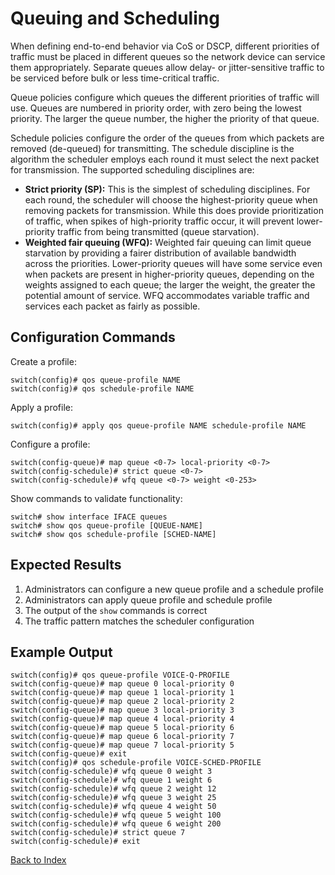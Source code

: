 # Queuing and Scheduling

When defining end-to-end behavior via CoS or DSCP, different priorities of traffic must be placed in different
queues so the network device can service them appropriately.
Separate queues allow delay- or jitter-sensitive traffic to be serviced before bulk or less time-critical traffic.

Queue policies configure which queues the different priorities of traffic will use.
Queues are numbered in priority order, with zero being the lowest priority. The larger the queue number, the higher the priority of that queue.

Schedule policies configure the order of the queues from which packets are removed (de-queued) for transmitting.
The schedule discipline is the algorithm the scheduler employs each round it must select the next packet for transmission.
The supported scheduling disciplines are:

* **Strict priority (SP):** This is the simplest of scheduling disciplines.
  For each round, the scheduler will choose the highest-priority queue when removing packets for transmission.
  While this does provide prioritization of traffic, when spikes of high-priority traffic occur, it will prevent lower-priority traffic from being transmitted (queue starvation).
* **Weighted fair queuing (WFQ):** Weighted fair queuing can limit queue starvation by providing a fairer distribution of available bandwidth across the priorities.
  Lower-priority queues will have some service even when packets are present in higher-priority queues,
  depending on the weights assigned to each queue; the larger the weight, the greater the potential amount of service.
  WFQ accommodates variable traffic and services each packet as fairly as possible.

## Configuration Commands

Create a profile:

```text
switch(config)# qos queue-profile NAME
switch(config)# qos schedule-profile NAME
```

Apply a profile:

```text
switch(config)# apply qos queue-profile NAME schedule-profile NAME
```

Configure a profile:

```text
switch(config-queue)# map queue <0-7> local-priority <0-7>
switch(config-schedule)# strict queue <0-7>
switch(config-schedule)# wfq queue <0-7> weight <0-253>
```

Show commands to validate functionality:

```text
switch# show interface IFACE queues
switch# show qos queue-profile [QUEUE-NAME]
switch# show qos schedule-profile [SCHED-NAME]
```

## Expected Results

1. Administrators can configure a new queue profile and a schedule profile
1. Administrators can apply queue profile and schedule profile
1. The output of the `show` commands is correct
1. The traffic pattern matches the scheduler configuration

## Example Output

```text
switch(config)# qos queue-profile VOICE-Q-PROFILE
switch(config-queue)# map queue 0 local-priority 0
switch(config-queue)# map queue 1 local-priority 1
switch(config-queue)# map queue 2 local-priority 2
switch(config-queue)# map queue 3 local-priority 3
switch(config-queue)# map queue 4 local-priority 4
switch(config-queue)# map queue 5 local-priority 6
switch(config-queue)# map queue 6 local-priority 7
switch(config-queue)# map queue 7 local-priority 5
switch(config-queue)# exit
switch(config)# qos schedule-profile VOICE-SCHED-PROFILE
switch(config-schedule)# wfq queue 0 weight 3
switch(config-schedule)# wfq queue 1 weight 6
switch(config-schedule)# wfq queue 2 weight 12
switch(config-schedule)# wfq queue 3 weight 25
switch(config-schedule)# wfq queue 4 weight 50
switch(config-schedule)# wfq queue 5 weight 100
switch(config-schedule)# wfq queue 6 weight 200
switch(config-schedule)# strict queue 7
switch(config-schedule)# exit
```

[Back to Index](../index.md)